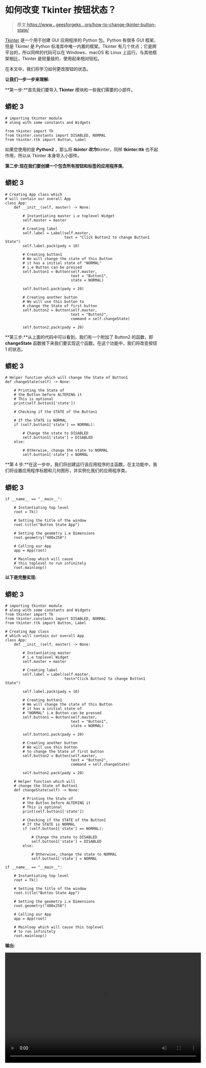 # 如何改变 Tkinter 按钮状态？

> 原文:[https://www . geesforgeks . org/how-to-change-tkinter-button-state/](https://www.geeksforgeeks.org/how-to-change-tkinter-button-state/)

[Tkinter](https://www.geeksforgeeks.org/python-gui-tkinter/) 是一个用于创建 GUI 应用程序的 Python 包。Python 有很多 GUI 框架，但是 Tkinter 是 Python 标准库中唯一内置的框架。Tkinter 有几个优点；它是跨平台的，所以同样的代码可以在 Windows、macOS 和 Linux 上运行。与其他框架相比，Tkinter 是轻量级的，使用起来相对轻松。

在本文中，我们将学习如何更改按钮的状态。

**让我们一步一步来理解:**

**第一步:**首先我们要导入 **Tkinter** 模块和一些我们需要的小部件。

## 蟒蛇 3

```
# importing tkinter module
# along with some constants and Widgets

from tkinter import Tk
from tkinter.constants import DISABLED, NORMAL
from tkinter.ttk import Button, Label
```

如果您使用的是 **Python2** ，那么将 ***tkinter 改为***tkinter，同样 **tkinter.ttk** 也不起作用，所以从 Tkinter 本身导入小部件。

**第二步:**现在我们要创建一个包含所有按钮和标签的**应用程序类**。

## 蟒蛇 3

```
# Creating App class which
# will contain our overall App
class App:
    def __init__(self, master) -> None:

        # Instantiating master i.e toplevel Widget
        self.master = master

        # Creating label
        self.label = Label(self.master,
                           text = "Click Button2 to change Button1 State")
        self.label.pack(pady = 10)

        # Creating button1
        # We will change the state of this Button
        # it has a initial state of "NORMAL" 
        # i.e Button can be pressed
        self.button1 = Button(self.master,
                              text = "Button1",
                              state = NORMAL)

        self.button1.pack(pady = 20)

        # Creating another button
        # We will use this button to
        # change the State of first button
        self.button2 = Button(self.master,
                              text = "Button2",
                              command = self.changeState)

        self.button2.pack(pady = 20)
```

**第三步:**从上面的代码中可以看到，我们有一个附加了 Button2 的函数，即 **changeState** 函数接下来我们要实现这个函数。在这个功能中，我们将改变按钮 1 的状态。

## 蟒蛇 3

```
# Helper function which will change the State of Button1
def changeState(self) -> None:

    # Printing the State of 
    # the Button before ALTERING it
    # This is optional
    print(self.button1['state'])

    # Checking if the STATE of the Button1

    # If the STATE is NORMAL
    if (self.button1['state'] == NORMAL):

        # Change the state to DISABLED
        self.button1['state'] = DISABLED
    else:

        # Otherwise, change the state to NORMAL
        self.button1['state'] = NORMAL
```

**第 4 步:**在这一步中，我们将创建运行该应用程序的主函数。在主功能中，我们将设置应用程序标题和几何图形，并实例化我们的应用程序类。

## 蟒蛇 3

```
if __name__ == "__main__":

    # Instantiating top level
    root = Tk()

    # Setting the title of the window
    root.title("Button State App")

    # Setting the geometry i.e Dimensions
    root.geometry("400x250")

    # Calling our App
    app = App(root)

    # Mainloop which will cause
    # this toplevel to run infinitely
    root.mainloop()
```

**以下是完整实现:**

## 蟒蛇 3

```
# importing tkinter module
# along with some constants and Widgets
from tkinter import Tk
from tkinter.constants import DISABLED, NORMAL
from tkinter.ttk import Button, Label

# Creating App class
# which will contain our overall App
class App:
    def __init__(self, master) -> None:

        # Instantiating master 
        # i.e toplevel Widget
        self.master = master

        # Creating label
        self.label = Label(self.master,
                           text="Click Button2 to change Button1 State")

        self.label.pack(pady = 10)

        # Creating button1
        # We will change the state of this Button
        # it has a initial state of 
        # "NORMAL" i.e Button can be pressed
        self.button1 = Button(self.master, 
                              text = "Button1", 
                              state = NORMAL)

        self.button1.pack(pady = 20)

        # Creating another button
        # We will use this button
        # to change the State of first button
        self.button2 = Button(self.master,
                              text = "Button2",
                              command = self.changeState)

        self.button2.pack(pady = 20)

    # Helper function which will 
    # change the State of Button1
    def changeState(self) -> None:

        # Printing the State of 
        # the Button before ALTERING it
        # This is optional
        print(self.button1['state'])

        # Checking if the STATE of the Button1
        # If the STATE is NORMAL
        if (self.button1['state'] == NORMAL):

            # Change the state to DISABLED
            self.button1['state'] = DISABLED
        else:

            # Otherwise, change the state to NORMAL
            self.button1['state'] = NORMAL

if __name__ == "__main__":

    # Instantiating top level
    root = Tk()

    # Setting the title of the window
    root.title("Button State App")

    # Setting the geometry i.e Dimensions
    root.geometry("400x250")

    # Calling our App
    app = App(root)

    # Mainloop which will cause this toplevel
    # to run infinitely
    root.mainloop()
```

**输出:**

<video class="wp-video-shortcode" id="video-527989-1" width="640" height="360" preload="metadata" controls=""><source type="video/mp4" src="https://media.geeksforgeeks.org/wp-content/uploads/20201214194106/ice_video_20201214-191750.mp4?_=1">[https://media.geeksforgeeks.org/wp-content/uploads/20201214194106/ice_video_20201214-191750.mp4](https://media.geeksforgeeks.org/wp-content/uploads/20201214194106/ice_video_20201214-191750.mp4)</video>